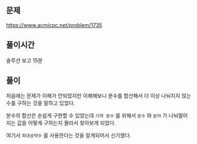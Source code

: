 ## 문제

https://www.acmicpc.net/problem/1735

## 풀이시간

솔루션 보고 15분

## 풀이

처음에는 문제가 이해가 안되었지만 이해해보니 분수를 합산해서 더 이상 나눠지지 않는 수를 구하는 것을 말하고 있었다.

분수의 합산은 손쉽게 구현할 수 있었는데 `기약 분수` 를 위해서 `분수` 와 `분자` 가 나눠떨어지는 값을 어떻게 구하는지 몰라서 찾아보게 되었다.

여기서 `최대공약수` 를 사용한다는 것을 알게되어서 신기했다.
